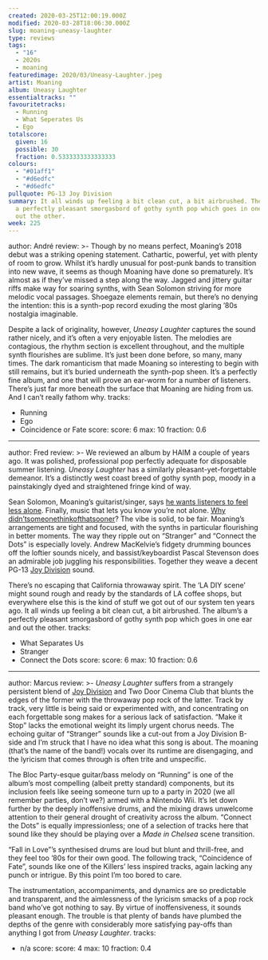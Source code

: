 ```yaml
---
created: 2020-03-25T12:00:19.000Z
modified: 2020-03-28T18:06:30.000Z
slug: moaning-uneasy-laughter
type: reviews
tags:
  - "16"
  - 2020s
  - moaning
featuredimage: 2020/03/Uneasy-Laughter.jpeg
artist: Moaning
album: Uneasy Laughter
essentialtracks: ""
favouritetracks:
  - Running
  - What Seperates Us
  - Ego
totalscore:
  given: 16
  possible: 30
  fraction: 0.5333333333333333
colours:
  - "#01aff1"
  - "#d6edfc"
  - "#d6edfc"
pullquote: PG-13 Joy Division
summary: It all winds up feeling a bit clean cut, a bit airbrushed. The album’s
  a perfectly pleasant smorgasbord of gothy synth pop which goes in one ear and
  out the other.
week: 225
---
```

author: André
review: >-
  Though by no means perfect, Moaning’s 2018 debut was a striking opening
  statement. Cathartic, powerful, yet with plenty of room to grow. Whilst it’s
  hardly unusual for post-punk bands to transition into new wave, it seems as
  though Moaning have done so prematurely. It’s almost as if they’ve missed a
  step along the way. Jagged and jittery guitar riffs make way for soaring
  synths, with Sean Solomon striving for more melodic vocal passages. Shoegaze
  elements remain, but there’s no denying the intention: this is a synth-pop
  record exuding the most glaring ’80s nostalgia imaginable.


  Despite a lack of originality, however, *Uneasy Laughter* captures the sound rather nicely, and it’s often a very enjoyable listen. The melodies are contagious, the rhythm section is excellent throughout, and the multiple synth flourishes are sublime. It’s just been done before, so many, many times. The dark romanticism that made Moaning so interesting to begin with still remains, but it’s buried underneath the synth-pop sheen. It’s a perfectly fine album, and one that will prove an ear-worm for a number of listeners. There’s just far more beneath the surface that Moaning are hiding from us. And I can’t really fathom why.
tracks:
  - Running
  - ­­Ego
  - ­­Coincidence or Fate
score:
  score: 6
  max: 10
  fraction: 0.6
---
author: Fred
review: >-
  We reviewed an album by HAIM a couple of years ago. It was polished,
  professional pop perfectly adequate for disposable summer listening. *Uneasy
  Laughter* has a similarly pleasant-yet-forgettable demeanor. It’s a distinctly
  west coast breed of gothy synth pop, moody in a painstakingly dyed and
  straightened fringe kind of way.

  Sean Solomon, Moaning’s guitarist/singer, says [he wants listeners to feel less alone](<https://aestheticmagazinetoronto.com/2020/03/05/sxsw-2020-preview-interview-moaning-talks-uneasy-laughter-sobriety-diy-music/>). Finally, music that lets you know you’re not alone. [Why](<https://audioxide.com/reviews/nine-inch-nails-the-downward-spiral/>) [didn’t](<https://audioxide.com/reviews/radiohead-ok-computer/>)[someone](<https://audioxide.com/reviews/kendrick-lamar-to-pimp-a-butterfly/>)[think](<https://audioxide.com/reviews/neil-young-on-the-beach/>)[of](<https://audioxide.com/reviews/solange-a-seat-at-the-table/>)[that](<https://audioxide.com/reviews/godspeed-you-black-emperor-f-sharp-a-sharp-infinity/>)[sooner](<https://en.wikipedia.org/wiki/Blues>)? The vibe is solid, to be fair. Moaning’s arrangements are tight and focused, with the synths in particular flourishing in better moments. The way they ripple out on “Stranger” and “Connect the Dots” is especially lovely. Andrew MacKelvie’s fidgety drumming bounces off the loftier sounds nicely, and bassist/keyboardist Pascal Stevenson does an admirable job juggling his responsibilities. Together they weave a decent PG-13 [Joy Division](<https://audioxide.com/reviews/joy-division-unknown-pleasures/>) sound.

  There’s no escaping that California throwaway spirit. The ‘LA DIY scene’ might sound rough and ready by the standards of LA coffee shops, but everywhere else this is the kind of stuff we got out of our system ten years ago. It all winds up feeling a bit clean cut, a bit airbrushed. The album’s a perfectly pleasant smorgasbord of gothy synth pop which goes in one ear and out the other.
tracks:
  - What Separates Us
  - ­­Stranger
  - ­­Connect the Dots
score:
  score: 6
  max: 10
  fraction: 0.6
---
author: Marcus
review: >-
  *Uneasy Laughter* suffers from a strangely persistent blend of [Joy
  Division](<https://audioxide.com/reviews/joy-division-unknown-pleasures/>) and
  Two Door Cinema Club that blunts the edges of the former with the throwaway
  pop rock of the latter. Track by track, very little is being said or
  experimented with, and concentrating on each forgettable song makes for a
  serious lack of satisfaction. “Make it Stop” lacks the emotional weight its
  limply urgent chorus needs. The echoing guitar of “Stranger” sounds like a
  cut-out from a Joy Division B-side and I’m struck that I have no idea what
  this song is about. The moaning (that’s the name of the band!) vocals over its
  runtime are disengaging, and the lyricism that comes through is often trite
  and unspecific.


  The Bloc Party-esque guitar/bass melody on “Running” is one of the album’s most compelling (albeit pretty standard) components, but its inclusion feels like seeing someone turn up to a party in 2020 (we all remember parties, don’t we?) armed with a Nintendo Wii. It’s let down further by the deeply inoffensive drums, and the mixing draws unwelcome attention to their general drought of creativity across the album. “Connect the Dots” is equally impressionless; one of a selection of tracks here that sound like they should be playing over a *Made in Chelsea* scene transition.


  “Fall in Love”’s synthesised drums are loud but blunt and thrill-free, and they feel too ’80s for their own good. The following track, “Coincidence of Fate”, sounds like one of the Killers’ less inspired tracks, again lacking any punch or intrigue. By this point I’m too bored to care.


  The instrumentation, accompaniments, and dynamics are so predictable and transparent, and the aimlessness of the lyricism smacks of a pop rock band who’ve got nothing to say. By virtue of inoffensiveness, it sounds pleasant enough. The trouble is that plenty of bands have plumbed the depths of the genre with considerably more satisfying pay-offs than anything I got from *Uneasy Laughter*.
tracks:
  - n/a
score:
  score: 4
  max: 10
  fraction: 0.4
